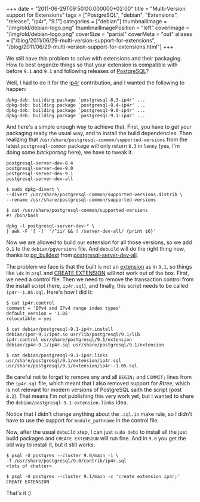 +++
date = "2011-06-29T09:50:00.000000+02:00"
title = "Multi-Version support for Extensions"
tags = ["PostgreSQL", "debian", "Extensions", "release", "ip4r", "9.1"]
categories = ["debian"]
thumbnailImage = "/img/old/debian-logo.png"
thumbnailImagePosition = "left"
coverImage = "/img/old/debian-logo.png"
coverSize = "partial"
coverMeta = "out"
aliases = ["/blog/2011/06/29-multi-version-support-for-extensions",
           "/blog/2011/06/29-multi-version-support-for-extensions.html"]
+++

We still have this problem to solve with extensions and their packaging.
How to best organize things so that your extension is compatible with before
`9.1` and 
`9.1` and following releases of 
[PostgreSQL](http://www.postgresql.org/)?

Well, I had to do it for the 
[ip4r](http://pgfoundry.org/projects/ip4r/) contribution, and I wanted the following
to happen:

~~~
dpkg-deb: building package `postgresql-8.3-ip4r' ...
dpkg-deb: building package `postgresql-8.4-ip4r' ...
dpkg-deb: building package `postgresql-9.0-ip4r' ...
dpkg-deb: building package `postgresql-9.1-ip4r' ...
~~~


And here's a simple enough way to achieve that.  First, you have to get your
packaging ready the usual way, and to install the build dependencies.  Then
realizing that 
`/usr/share/postgresql-common/supported-versions` from the
latest 
`postgresql-common` package will only return 
`8.3` in 
`lenny` (yes, I'm
doing some 
*backporting* here), we have to tweak it.

~~~
postgresql-server-dev-8.4
postgresql-server-dev-9.0
postgresql-server-dev-9.1
postgresql-server-dev-all

$ sudo dpkg-divert \
--divert /usr/share/postgresql-common/supported-versions.distrib \
--rename /usr/share/postgresql-common/supported-versions

$ cat /usr/share/postgresql-common/supported-versions
#! /bin/bash

dpkg -l postgresql-server-dev-* \
| awk -F '[ -]' '/^ii/ && ! /server-dev-all/ {print $6}'
~~~


Now we are allowed to build our extension for all those versions, so we add
`9.1` to the 
`debian/pgversions` file.  And 
`debuild` will do the right thing now,
thanks to 
[pg_buildext](http://manpages.debian.net/cgi-bin/man.cgi?query=pg_buildext) from 
[postgresql-server-dev-all](http://packages.debian.org/sid/postgresql-server-dev-all).

The problem we face is that the built is not an 
[extension](http://www.postgresql.org/docs/9.1/static/extend-extensions.html) as in 
`9.1`, so
things like 
`\dx` in 
`psql` and 
[CREATE EXTENSION](http://www.postgresql.org/docs/9.1/static/sql-createextension.html) will not work out of the box.
First, we need a control file.  Then we need to remove the transaction
control from the install script (here, 
`ip4r.sql`), and finally, this script
needs to be called 
`ip4r--1.05.sql`.  Here's how I did it:

~~~
$ cat ip4r.control
comment = 'IPv4 and IPv4 range index types'
default_version = '1.05'
relocatable = yes

$ cat debian/postgresql-9.1-ip4r.install
debian/ip4r-9.1/ip4r.so usr/lib/postgresql/9.1/lib
ip4r.control usr/share/postgresql/9.1/extension
debian/ip4r-9.1/ip4r.sql usr/share/postgresql/9.1/extension

$ cat debian/postgresql-9.1-ip4r.links
usr/share/postgresql/9.1/extension/ip4r.sql usr/share/postgresql/9.1/extension/ip4r--1.05.sql
~~~


Be careful not to forget to remove any and all 
`BEGIN;` and 
`COMMIT;` lines from
the 
`ip4r.sql` file, which meant that I also removed support for 
*Rtree*, which
is not relevant for modern versions of PostgreSQL saith the script (post
`8.2`).  That means I'm not publishing this very work yet, but I wanted to
share the 
`debian/postgresql-9.1-extension.links` idea.

Notice that I didn't change anything about the 
`.sql.in` make rule, so I
didn't have to use the support for 
`module_pathname` in the control file.

Now, after the usual 
`debuild` step, I can just 
`sudo debi` to install all the
just build packages and 
`CREATE EXTENSION` will run fine.  And in 
`9.0` you get
the old way to install it, but it still works:

~~~
$ psql -U postgres --cluster 9.0/main -1 \
-f /usr/share/postgresql/9.0/contrib/ip4r.sql
<lots of chatter>

$ psql -U postgres --cluster 9.1/main -c 'create extension ip4r;'
CREATE EXTENSION
~~~


That's it :)
